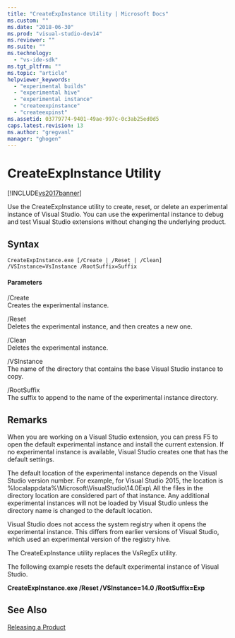 ```yaml
---
title: "CreateExpInstance Utility | Microsoft Docs"
ms.custom: ""
ms.date: "2018-06-30"
ms.prod: "visual-studio-dev14"
ms.reviewer: ""
ms.suite: ""
ms.technology: 
  - "vs-ide-sdk"
ms.tgt_pltfrm: ""
ms.topic: "article"
helpviewer_keywords: 
  - "experimental builds"
  - "experimental hive"
  - "experimental instance"
  - "createexpinstance"
  - "createexpinst"
ms.assetid: 03779774-9401-49ae-997c-0c3ab25ed0d5
caps.latest.revision: 13
ms.author: "gregvanl"
manager: "ghogen"
---
```

# CreateExpInstance Utility
[!INCLUDE[vs2017banner](../../includes/vs2017banner.md)]

Use the CreateExpInstance utility to create, reset, or delete an experimental instance of Visual Studio. You can use the experimental instance to debug and test Visual Studio extensions without changing the underlying product.  
  
## Syntax  
  
```  
CreateExpInstance.exe [/Create | /Reset | /Clean] /VSInstance=VsInstance /RootSuffix=Suffix  
```  
  
#### Parameters  
 /Create  
 Creates the experimental instance.  
  
 /Reset  
 Deletes the experimental instance, and then creates a new one.  
  
 /Clean  
 Deletes the experimental instance.  
  
 /VSInstance  
 The name of the directory that contains the base Visual Studio instance to copy.  
  
 /RootSuffix  
 The suffix to append to the name of the experimental instance directory.  
  
## Remarks  
 When you are working on a Visual Studio extension, you can press F5 to open the default experimental instance and install the current extension. If no experimental instance is available, Visual Studio creates one that has the default settings.  
  
 The default location of the experimental instance depends on the Visual Studio version number. For example, for Visual Studio 2015, the location is %localappdata%\Microsoft\VisualStudio\14.0Exp\ All the files in the directory location are considered part of that instance. Any additional experimental instances will not be loaded by Visual Studio unless the directory name is changed to the default location.  
  
 Visual Studio does not access the system registry when it opens the experimental instance. This differs from earlier versions of Visual Studio, which used an experimental version of the registry hive.  
  
 The CreateExpInstance utility replaces the VsRegEx utility.  
  
 The following example resets the default experimental instance of Visual Studio.  
  
 **CreateExpInstance.exe /Reset /VSInstance=14.0 /RootSuffix=Exp**  
  
## See Also  
 [Releasing a Product](../../misc/releasing-a-visual-studio-integration-product.md)

